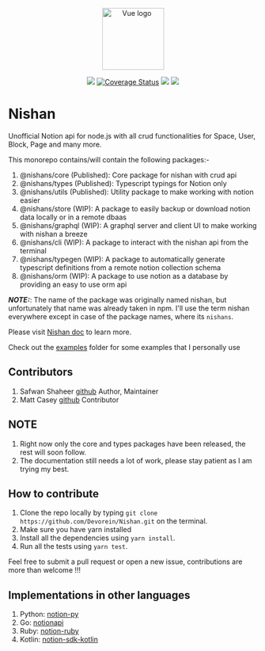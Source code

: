 <p align="center"><a href="https://nishan-docs.netlify.app/" target="_blank" rel="noopener noreferrer"><img width="125" src="https://raw.githubusercontent.com/Devorein/Nishan/655689d3d66210126c0a19be473074d790d33e0a/public/Logo.svg" alt="Vue logo"></a></p>

<p align="center">
  <a href="https://github.com/Devorein/Nishan/actions?query=workflow%3A%22Lint%2C+Build+and+Test%22"><img src="https://github.com/devorein/nishan/workflows/Lint,%20Build%20and%20Test/badge.svg"/></a>
  <a href="https://codecov.io/github/devorein/nishan?branch=master"><img src="https://img.shields.io/codecov/c/github/devorein/nishan/master.svg?sanitize=true" alt="Coverage Status"></a>
  <img src="https://img.shields.io/github/repo-size/devorein/nishan?style=flat-square"/>
  <img src="https://img.shields.io/github/commit-activity/m/devorein/nishan" />
</p>

# Nishan

Unofficial Notion api for node.js with all crud functionalities for Space, User, Block, Page and many more.

This monorepo contains/will contain the following packages:-

1. @nishans/core (Published): Core package for nishan with crud api
2. @nishans/types (Published): Typescript typings for Notion only
3. @nishans/utils (Published): Utility package to make working with notion easier
4. @nishans/store (WIP): A package to easily backup or download notion data locally or in a remote dbaas
5. @nishans/graphql (WIP): A graphql server and client UI to make working with nishan a breeze
6. @nishans/cli (WIP): A package to interact with the nishan api from the terminal
7. @nishans/typegen (WIP): A package to automatically generate typescript definitions from a remote notion collection schema
8. @nishans/orm (WIP): A package to use notion as a database by providing an easy to use orm api

***NOTE:***: The name of the package was originally named nishan, but unfortunately that name was already taken in npm. I'll use the term nishan everywhere except in case of the package names, where its `nishans`.

Please visit [Nishan doc](https://nishan-docs.netlify.app/) to learn more.

Check out the [examples](https://github.com/Devorein/Nishan/tree/master/examples) folder for some examples that I personally use

## Contributors

1. Safwan Shaheer [github](https://github.com/Devorein) Author, Maintainer
2. Matt Casey [github](https://github.com/mattcasey) Contributor

## NOTE

1. Right now only the core and types packages have been released, the rest will soon follow.
2. The documentation still needs a lot of work, please stay patient as I am trying my best.

## How to contribute

1. Clone the repo locally by typing `git clone https://github.com/Devorein/Nishan.git` on the terminal.
2. Make sure you have yarn installed
3. Install all the dependencies using `yarn install`.
4. Run all the tests using `yarn test`.

Feel free to submit a pull request or open a new issue, contributions are more than welcome !!!

## Implementations in other languages

1. Python: [notion-py](https://github.com/jamalex/notion-py)
2. Go: [notionapi](https://github.com/kjk/notionapi)
3. Ruby: [notion-ruby](https://github.com/danmurphy1217/notion-ruby)
4. Kotlin: [notion-sdk-kotlin](https://github.com/notionsdk/notion-sdk-kotlin)
